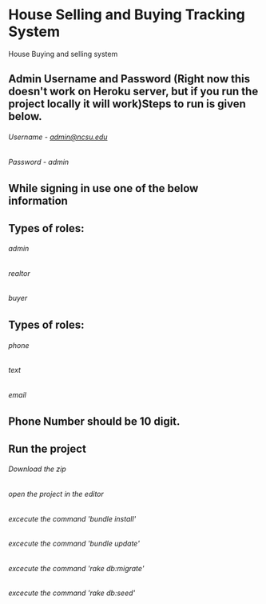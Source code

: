 # House Selling and Buying Tracking System

House Buying and selling system

## Admin Username and Password (Right now this doesn't work on Heroku server, but if you run the project locally it will work)Steps to run is given below.
###### Username - admin@ncsu.edu
###### Password - admin

## While signing in use one of the below information
## Types of roles:
###### admin
###### realtor
###### buyer

## Types of roles:
###### phone
###### text
###### email

## Phone Number should be 10 digit. 

## Run the project

###### Download the zip
###### open the project in the editor
###### excecute the command 'bundle install'
###### excecute the command 'bundle update'
###### excecute the command 'rake db:migrate'
###### excecute the command 'rake db:seed'
